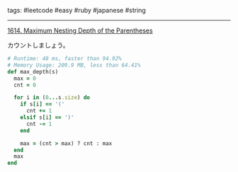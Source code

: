 tags: #leetcode #easy #ruby #japanese #string

<hr />

[1614. Maximum Nesting Depth of the Parentheses](https://leetcode.com/problems/maximum-nesting-depth-of-the-parentheses/)

カウントしましょう。

```ruby
# Runtime: 48 ms, faster than 94.92%
# Memory Usage: 209.9 MB, less than 64.41%
def max_depth(s)
  max = 0
  cnt = 0

  for i in (0...s.size) do 
	if s[i] == '('
	  cnt += 1
	elsif s[i] == ')'
	  cnt -= 1
	end

	max = (cnt > max) ? cnt : max
  end
  max
end
```